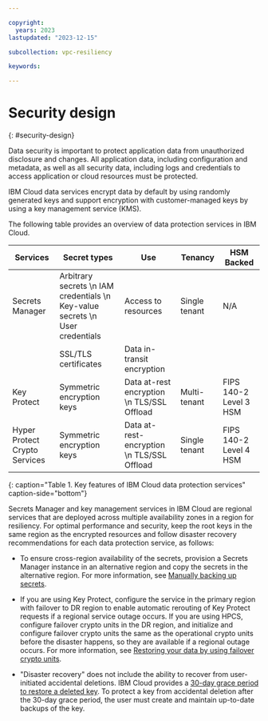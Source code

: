 ```yaml
---

copyright:
  years: 2023
lastupdated: "2023-12-15"

subcollection: vpc-resiliency

keywords:

---
```


# Security design
{: #security-design}

Data security is important to protect application data from unauthorized disclosure and changes. All application data, including configuration and metadata, as well as all security data, including logs and credentials to access application or cloud resources must be protected.

IBM Cloud data services encrypt data by default by using randomly generated keys and support encryption with customer-managed keys by using a key management service (KMS).

The following table provides an overview of data protection services in IBM Cloud.

| Services        | Secret types        | Use         | Tenancy   | HSM Backed        |
|-------------------------------|----------------------------------------------------------------------|-----------------------------------------|---------------|------------------------|
| Secrets Manager               | Arbitrary secrets \n IAM credentials \n Key-value secrets \n User credentials | Access to resources                     | Single tenant | N/A                    |
|                               | SSL/TLS certificates                                                 | Data in-transit encryption              |               |                        |
| Key Protect                   | Symmetric encryption keys                                            | Data at-rest encryption \n  TLS/SSL Offload | Multi-tenant  | FIPS 140-2 Level 3 HSM |
| Hyper Protect Crypto Services | Symmetric encryption keys                                            | Data at-rest-encryption \n TLS/SSL Offload | Single tenant | FIPS 140-2 Level 4 HSM |
{: caption="Table 1. Key features of IBM Cloud data protection services" caption-side="bottom"}

Secrets Manager and key management services in IBM Cloud are regional services that are deployed across multiple availability zones in a region for resiliency. For optimal performance and security, keep the root keys in the same region as the encrypted resources and follow disaster recovery recommendations for each data protection service, as follows:

- To ensure cross-region availability of the secrets, provision a Secrets Manager instance in an alternative region and copy the secrets in the alternative region. For more information, see [Manually backing up secrets](/docs/secrets-manager?topic=secrets-manager-ha-dr&interface=ui#manual-backup).

- If you are using Key Protect, configure the service in the primary region with failover to DR region to enable automatic rerouting of Key Protect requests if a regional service outage occurs. If you are using HPCS, configure failover crypto units in the DR region, and initialize and configure failover crypto units the same as the operational crypto units before the disaster happens, so they are available if a regional outage occurs. For more information, see [Restoring your data by using failover crypto units](/docs/hs-crypto?topic=hs-crypto-restore-data#restore-data-failover-crypto-units).

- "Disaster recovery" does not include the ability to recover from user-initiated accidental deletions. IBM Cloud provides a [30-day grace period to restore a deleted key](/docs/key-protect?topic=key-protect-delete-purge-keys). To protect a key from accidental deletion after the 30-day grace period, the user must create and maintain up-to-date backups of the key.
